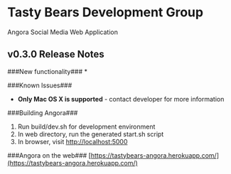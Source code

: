 Tasty Bears Development Group
=========================
Angora Social Media
Web Application


v0.3.0 Release Notes
-------------------

###New functionality###
* 

###Known Issues###
* __Only Mac OS X is supported__ - contact developer for more information

###Building Angora###
1. Run build/dev.sh for development environment
1. In web directory, run the generated start.sh script
1. In browser, visit [http://localhost:5000](http://localhost:5000)

###Angora on the web###
[https://tastybears-angora.herokuapp.com/](https://tastybears-angora.herokuapp.com/)
